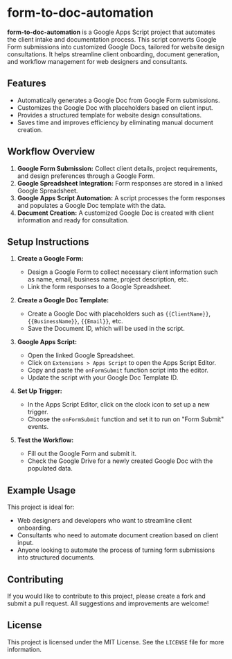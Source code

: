 # form-to-doc-automation

**form-to-doc-automation** is a Google Apps Script project that automates the client intake and documentation process. This script converts Google Form submissions into customized Google Docs, tailored for website design consultations. It helps streamline client onboarding, document generation, and workflow management for web designers and consultants.

## Features

- Automatically generates a Google Doc from Google Form submissions.
- Customizes the Google Doc with placeholders based on client input.
- Provides a structured template for website design consultations.
- Saves time and improves efficiency by eliminating manual document creation.

## Workflow Overview

1. **Google Form Submission:** Collect client details, project requirements, and design preferences through a Google Form.
2. **Google Spreadsheet Integration:** Form responses are stored in a linked Google Spreadsheet.
3. **Google Apps Script Automation:** A script processes the form responses and populates a Google Doc template with the data.
4. **Document Creation:** A customized Google Doc is created with client information and ready for consultation.

## Setup Instructions

1. **Create a Google Form:**
   - Design a Google Form to collect necessary client information such as name, email, business name, project description, etc.
   - Link the form responses to a Google Spreadsheet.

2. **Create a Google Doc Template:**
   - Create a Google Doc with placeholders such as `{{ClientName}}`, `{{BusinessName}}`, `{{Email}}`, etc.
   - Save the Document ID, which will be used in the script.

3. **Google Apps Script:**
   - Open the linked Google Spreadsheet.
   - Click on `Extensions > Apps Script` to open the Apps Script Editor.
   - Copy and paste the `onFormSubmit` function script into the editor.
   - Update the script with your Google Doc Template ID.

4. **Set Up Trigger:**
   - In the Apps Script Editor, click on the clock icon to set up a new trigger.
   - Choose the `onFormSubmit` function and set it to run on "Form Submit" events.

5. **Test the Workflow:**
   - Fill out the Google Form and submit it.
   - Check the Google Drive for a newly created Google Doc with the populated data.

## Example Usage

This project is ideal for:

- Web designers and developers who want to streamline client onboarding.
- Consultants who need to automate document creation based on client input.
- Anyone looking to automate the process of turning form submissions into structured documents.

## Contributing

If you would like to contribute to this project, please create a fork and submit a pull request. All suggestions and improvements are welcome!

## License

This project is licensed under the MIT License. See the `LICENSE` file for more information.

